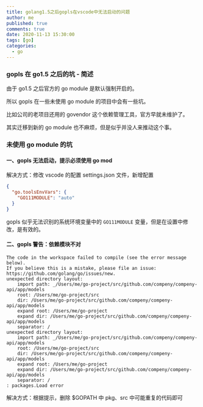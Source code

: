 ```yaml
---
title: golang1.5之后gopls在vscode中无法启动的问题
author: me
published: true
comments: true
date: 2020-11-13 15:30:00
tags: [go]
categories:
  - go
---
```


### gopls 在 go1.5 之后的坑 - 简述

由于 go1.5 之后官方的 go module 是默认强制开启的。

所以 gopls 在一些未使用 go module 的项目中会有一些坑。

比如公司的老项目还用的 govendor 这个依赖管理工具，官方早就未维护了。

其实迁移到新的 go module 也不麻烦，但是似乎并没人来推动这个事。

### 未使用 go module 的坑

#### 一、gopls 无法启动，提示必须使用 go mod

解决方式：修改 vscode 的配置 settings.json 文件，新增配置

```json
{
  "go.toolsEnvVars": {
    "GO111MODULE": "auto"
  }
}
```

gopls 似乎无法识别的系统环境变量中的 `GO111MODULE` 变量，但是在设置中修改，是有效的。

#### 二、gopls 警告：依赖模块不对

```
The code in the workspace failed to compile (see the error message below).
If you believe this is a mistake, please file an issue: https://github.com/golang/go/issues/new.
unexpected directory layout:
	import path: _/Users/me/go-project/src/github.com/compeny/compeny-api/app/models
	root: /Users/me/go-project/src
	dir: /Users/me/go-project/src/github.com/compeny/compeny-api/app/models
	expand root: /Users/me/go-project
	expand dir: /Users/me/go-project/src/github.com/compeny/compeny-api/app/models
	separator: /
unexpected directory layout:
	import path: _/Users/me/go-project/src/github.com/compeny/compeny-api/app/models
	root: /Users/me/go-project/src
	dir: /Users/me/go-project/src/github.com/compeny/compeny-api/app/models
	expand root: /Users/me/go-project
	expand dir: /Users/me/go-project/src/github.com/compeny/compeny-api/app/models
	separator: /
: packages.Load error
```

解决方式：根据提示，删除 \$GOPATH 中 pkg、src 中可能重复的代码即可
